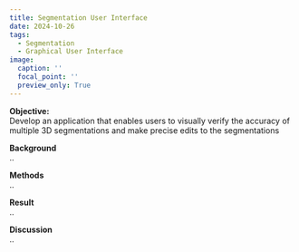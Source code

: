 ```yaml
---
title: Segmentation User Interface
date: 2024-10-26
tags:
  - Segmentation
  - Graphical User Interface
image: 
  caption: '' 
  focal_point: ''
  preview_only: True
---
```


**Objective:**\
Develop an application that enables users to visually verify the accuracy of multiple 3D segmentations and make precise edits to the segmentations
<!--more-->

**Background**\
..

**Methods**\
..

**Result**\
..

**Discussion**\
..

